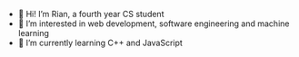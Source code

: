 - 👋 Hi! I’m Rian, a fourth year CS student
- 👀 I’m interested in web development, software engineering and machine learning 
- 🌱 I’m currently learning C++ and JavaScript


<!---
rian-kh/rian-kh is a ✨ special ✨ repository because its `README.md` (this file) appears on your GitHub profile.
You can click the Preview link to take a look at your changes.
--->
